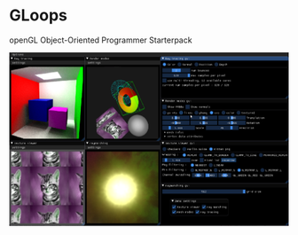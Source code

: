 # GLoops
openGL Object-Oriented Programmer Starterpack

![Demo example](example/resources/textures/screenshot.png)